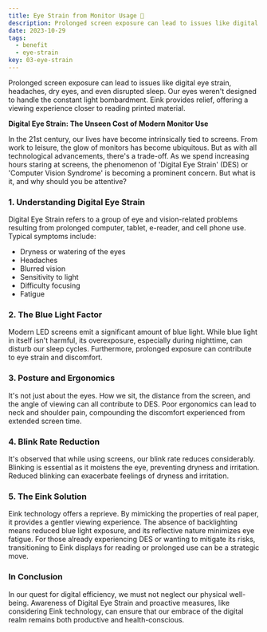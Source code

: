 ```yaml
---
title: Eye Strain from Monitor Usage 🥺
description: Prolonged screen exposure can lead to issues like digital eye strain, headaches, dry eyes, and even disrupted sleep. Our eyes weren't designed to handle the constant light bombardment. Eink provides relief, offering a viewing experience closer to reading printed material.
date: 2023-10-29
tags:
  - benefit
  - eye-strain
key: 03-eye-strain
---
```

Prolonged screen exposure can lead to issues like digital eye strain, headaches, dry eyes, and even disrupted sleep. Our eyes weren't designed to handle the constant light bombardment. Eink provides relief, offering a viewing experience closer to reading printed material.

**Digital Eye Strain: The Unseen Cost of Modern Monitor Use**

In the 21st century, our lives have become intrinsically tied to screens. From work to leisure, the glow of monitors has become ubiquitous. But as with all technological advancements, there's a trade-off. As we spend increasing hours staring at screens, the phenomenon of 'Digital Eye Strain' (DES) or 'Computer Vision Syndrome' is becoming a prominent concern. But what is it, and why should you be attentive?

### 1. **Understanding Digital Eye Strain**

Digital Eye Strain refers to a group of eye and vision-related problems resulting from prolonged computer, tablet, e-reader, and cell phone use. Typical symptoms include:
- Dryness or watering of the eyes
- Headaches
- Blurred vision
- Sensitivity to light
- Difficulty focusing
- Fatigue

### 2. **The Blue Light Factor**

Modern LED screens emit a significant amount of blue light. While blue light in itself isn't harmful, its overexposure, especially during nighttime, can disturb our sleep cycles. Furthermore, prolonged exposure can contribute to eye strain and discomfort.

### 3. **Posture and Ergonomics**

It's not just about the eyes. How we sit, the distance from the screen, and the angle of viewing can all contribute to DES. Poor ergonomics can lead to neck and shoulder pain, compounding the discomfort experienced from extended screen time.

### 4. **Blink Rate Reduction**

It's observed that while using screens, our blink rate reduces considerably. Blinking is essential as it moistens the eye, preventing dryness and irritation. Reduced blinking can exacerbate feelings of dryness and irritation.

### 5. **The Eink Solution**

Eink technology offers a reprieve. By mimicking the properties of real paper, it provides a gentler viewing experience. The absence of backlighting means reduced blue light exposure, and its reflective nature minimizes eye fatigue. For those already experiencing DES or wanting to mitigate its risks, transitioning to Eink displays for reading or prolonged use can be a strategic move.

### In Conclusion

In our quest for digital efficiency, we must not neglect our physical well-being. Awareness of Digital Eye Strain and proactive measures, like considering Eink technology, can ensure that our embrace of the digital realm remains both productive and health-conscious.
